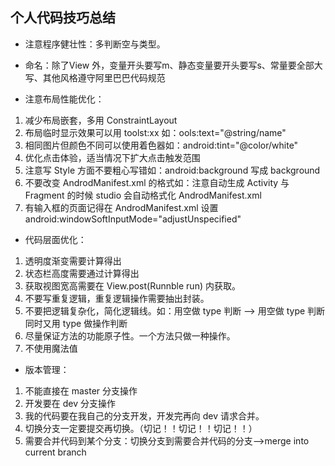 个人代码技巧总结
---------------------

- 注意程序健壮性：多判断空与类型。

- 命名：除了View 外，变量开头要写m、静态变量要开头要写s、常量要全部大写、其他风格遵守阿里巴巴代码规范

- 注意布局性能优化：
 1. 减少布局嵌套，多用 ConstraintLayout
 2. 布局临时显示效果可以用 toolst:xx 如：ools:text="@string/name"
 3. 相同图片但颜色不同可以使用着色器如：android:tint="@color/white"
 4. 优化点击体验，适当情况下扩大点击触发范围
 5. 注意写 Style 方面不要粗心写错如：android:background  写成 background
 6. 不要改变 AndrodManifest.xml 的格式如：注意自动生成 Activity 与 Fragment 的时候 studio 会自动格式化 AndrodManifest.xml 
 7. 有输入框的页面记得在 AndrodManifest.xml 设置 android:windowSoftInputMode="adjustUnspecified"


- 代码层面优化：
 1. 透明度渐变需要计算得出
 2. 状态栏高度需要通过计算得出
 3. 获取视图宽高需要在 View.post(Runnble run) 内获取。
 4. 不要写重复逻辑，重复逻辑操作需要抽出封装。
 5. 不要把逻辑复杂化，简化逻辑线。如：用空做 type 判断 —> 用空做 type 判断 同时又用 type 做操作判断
 6. 尽量保证方法的功能原子性。一个方法只做一种操作。
 7. 不使用魔法值

- 版本管理：
 1. 不能直接在 master 分支操作
 2. 开发要在 dev 分支操作
 3. 我的代码要在我自己的分支开发，开发完再向 dev 请求合并。
 4. 切换分支一定要提交再切换。（切记！！切记！！切记！！）
  5.   需要合并代码到某个分支：切换分支到需要合并代码的分支-->merge into current branch
